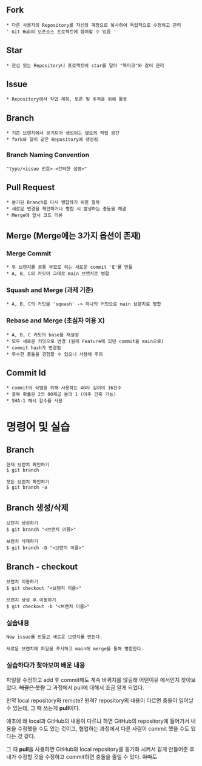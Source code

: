 ## Fork

    * 다른 사용자의 Repository를 자신의 계정으로 복사하여 독립적으로 수정하고 관리
    ' Git Hub의 오픈소스 프로젝트에 참여할 수 있음 '

## Star

    * 관심 있는 Repository나 프로젝트에 star를 달아 "북마크"와 같이 관리

## Issue

    * Repository에서 작업 계획, 토론 및 추적을 위해 활용

## Branch

    * 기존 브랜치에서 분기되어 생성되는 별도의 작업 공간
    * fork와 달리 같은 Repository에 생성됨
### Branch Naming Convention
    "type/<issue 번호>-<간략한 설명>"

## Pull Request

    * 분기된 Branch를 다시 병합하기 위한 절차
    * 새로운 변경을 제안하거나 병합 시 발생하는 충돌을 해결
    * Merge에 앞서 코드 리뷰

## Merge (Merge에는 3가지 옵션이 존재)
### Merge Commit

    * 두 브랜치를 공통 부모로 하는 새로운 commit 'E'를 만듦
    * A, B, C의 커밋이 그대로 main 브랜치로 병합

### Squash and Merge (과제 기준)

    * A, B, C의 커밋을 'squash' -> 하나의 커밋으로 main 브랜치로 병합

### Rebase and Merge (초심자 이용 X)

    * A, B, C 커밋의 base를 재설정
    * 모두 새로운 커밋으로 변경 (원래 Feature에 있던 commit을 main으로)
    * commit hash가 변경됨
    * 무수한 충돌을 경험할 수 있으니 사용에 주의

## Commit Id
    * commit의 식별을 위해 사용하는 40자 길이의 16진수
    * 중복 확률은 2의 80제곱 분의 1 (아주 간혹 가능)
    * SHA-1 해시 함수를 사용


# 명령어 및 실습

## Branch
    현재 브랜치 확인하기
    $ git branch

    모든 브랜치 확인하기
    $ git branch -a
## Branch 생성/삭제
    브랜치 생성하기
    $ git branch "<브랜치 이름>"

    브랜치 삭제하기 
    $ git branch -D "<브랜치 이름>"
## Branch - checkout
    브랜치 이동하기
    $ git checkout "<브랜치 이름>"

    브랜치 생성 후 이동하기
    $ git checkout -b "<브랜치 이름>"

### 실습내용
    New issue를 만들고 새로운 브랜치를 만든다.

    새로운 브랜치에 파일을 푸시하고 main에 merge를 통해 병합한다.

### 실습하다가 찾아보며 배운 내용
파일을 수정하고 add 후 commit해도 계속 바뀌지를 않길래 어떤이유 에서인지 찾아보았다. ~~해결은 못함~~ 그 과정에서 pull에 대해서 조금 알게 되었다.

만약 local repository와 remote? 원격? repository의 내용이 다르면 충돌이 일어날 수 있는데, 그 때 쓰는게 **pull**이다.

애초에 왜 local과 GitHub의 내용이 다르냐 하면 GitHub의 repository에 들어가서 내용을 수정했을 수도 있는 것이고, 협업하는 과정에서 다른 사람이 commit 했을 수도 있다는 것 같다.

그 때 **pull**을 사용하면 GitHub와 local repository를 동기화 시켜서 같게 만들어준 후 내가 수정할 것을 수정하고 commit하면 충돌을 줄일 수 있다. ~~아마도~~